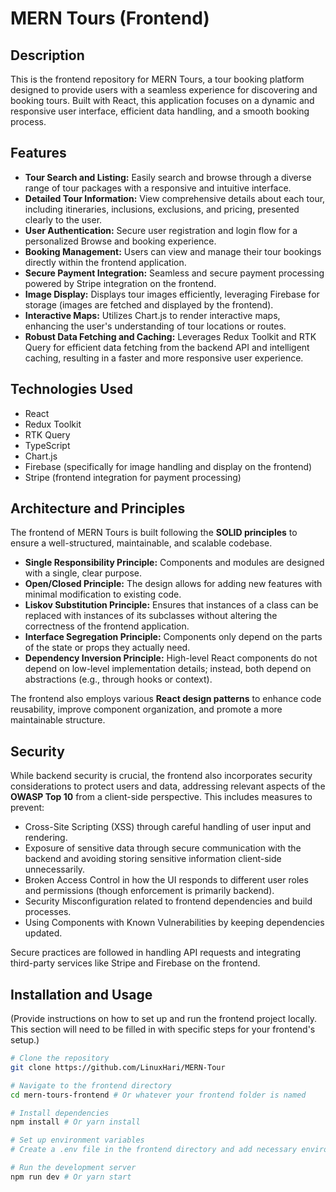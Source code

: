 # MERN Tours (Frontend)

## Description

This is the frontend repository for MERN Tours, a tour booking platform designed to provide users with a seamless experience for discovering and booking tours. Built with React, this application focuses on a dynamic and responsive user interface, efficient data handling, and a smooth booking process.

## Features

* **Tour Search and Listing:** Easily search and browse through a diverse range of tour packages with a responsive and intuitive interface.
* **Detailed Tour Information:** View comprehensive details about each tour, including itineraries, inclusions, exclusions, and pricing, presented clearly to the user.
* **User Authentication:** Secure user registration and login flow for a personalized Browse and booking experience.
* **Booking Management:** Users can view and manage their tour bookings directly within the frontend application.
* **Secure Payment Integration:** Seamless and secure payment processing powered by Stripe integration on the frontend.
* **Image Display:** Displays tour images efficiently, leveraging Firebase for storage (images are fetched and displayed by the frontend).
* **Interactive Maps:** Utilizes Chart.js to render interactive maps, enhancing the user's understanding of tour locations or routes.
* **Robust Data Fetching and Caching:** Leverages Redux Toolkit and RTK Query for efficient data fetching from the backend API and intelligent caching, resulting in a faster and more responsive user experience.

## Technologies Used

* React
* Redux Toolkit
* RTK Query
* TypeScript
* Chart.js
* Firebase (specifically for image handling and display on the frontend)
* Stripe (frontend integration for payment processing)

## Architecture and Principles

The frontend of MERN Tours is built following the **SOLID principles** to ensure a well-structured, maintainable, and scalable codebase.

* **Single Responsibility Principle:** Components and modules are designed with a single, clear purpose.
* **Open/Closed Principle:** The design allows for adding new features with minimal modification to existing code.
* **Liskov Substitution Principle:** Ensures that instances of a class can be replaced with instances of its subclasses without altering the correctness of the frontend application.
* **Interface Segregation Principle:** Components only depend on the parts of the state or props they actually need.
* **Dependency Inversion Principle:** High-level React components do not depend on low-level implementation details; instead, both depend on abstractions (e.g., through hooks or context).

The frontend also employs various **React design patterns** to enhance code reusability, improve component organization, and promote a more maintainable structure.

## Security

While backend security is crucial, the frontend also incorporates security considerations to protect users and data, addressing relevant aspects of the **OWASP Top 10** from a client-side perspective. This includes measures to prevent:

* Cross-Site Scripting (XSS) through careful handling of user input and rendering.
* Exposure of sensitive data through secure communication with the backend and avoiding storing sensitive information client-side unnecessarily.
* Broken Access Control in how the UI responds to different user roles and permissions (though enforcement is primarily backend).
* Security Misconfiguration related to frontend dependencies and build processes.
* Using Components with Known Vulnerabilities by keeping dependencies updated.

Secure practices are followed in handling API requests and integrating third-party services like Stripe and Firebase on the frontend.

## Installation and Usage

(Provide instructions on how to set up and run the frontend project locally. This section will need to be filled in with specific steps for your frontend's setup.)

```bash
# Clone the repository
git clone https://github.com/LinuxHari/MERN-Tour

# Navigate to the frontend directory
cd mern-tours-frontend # Or whatever your frontend folder is named

# Install dependencies
npm install # Or yarn install

# Set up environment variables
# Create a .env file in the frontend directory and add necessary environment variables (e.g., API base URL, Firebase config, Stripe public key)

# Run the development server
npm run dev # Or yarn start